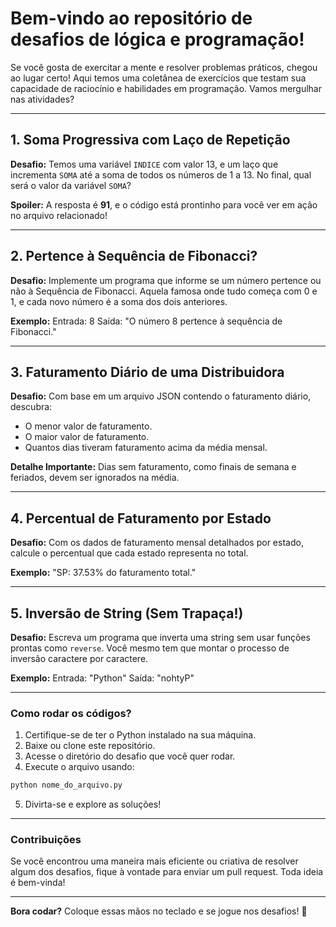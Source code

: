 # Bem-vindo ao repositório de desafios de lógica e programação!

Se você gosta de exercitar a mente e resolver problemas práticos, chegou ao lugar certo! Aqui temos uma coletânea de exercícios que testam sua capacidade de raciocínio e habilidades em programação. Vamos mergulhar nas atividades?

---

## 1. Soma Progressiva com Laço de Repetição

**Desafio:**
Temos uma variável `INDICE` com valor 13, e um laço que incrementa `SOMA` até a soma de todos os números de 1 a 13. No final, qual será o valor da variável `SOMA`?

**Spoiler:**
A resposta é **91**, e o código está prontinho para você ver em ação no arquivo relacionado!

---

## 2. Pertence à Sequência de Fibonacci?

**Desafio:**
Implemente um programa que informe se um número pertence ou não à Sequência de Fibonacci. Aquela famosa onde tudo começa com 0 e 1, e cada novo número é a soma dos dois anteriores.

**Exemplo:**
Entrada: 8
Saída: "O número 8 pertence à sequência de Fibonacci."

---

## 3. Faturamento Diário de uma Distribuidora

**Desafio:**
Com base em um arquivo JSON contendo o faturamento diário, descubra:

- O menor valor de faturamento.
- O maior valor de faturamento.
- Quantos dias tiveram faturamento acima da média mensal.

**Detalhe Importante:**
Dias sem faturamento, como finais de semana e feriados, devem ser ignorados na média.

---

## 4. Percentual de Faturamento por Estado

**Desafio:**
Com os dados de faturamento mensal detalhados por estado, calcule o percentual que cada estado representa no total.

**Exemplo:**
"SP: 37.53% do faturamento total."

---

## 5. Inversão de String (Sem Trapaça!)

**Desafio:**
Escreva um programa que inverta uma string sem usar funções prontas como `reverse`. Você mesmo tem que montar o processo de inversão caractere por caractere.

**Exemplo:**
Entrada: "Python"
Saída: "nohtyP"

---

### Como rodar os códigos?

1. Certifique-se de ter o Python instalado na sua máquina.
2. Baixe ou clone este repositório.
3. Acesse o diretório do desafio que você quer rodar.
4. Execute o arquivo usando:

```bash
python nome_do_arquivo.py
```

5. Divirta-se e explore as soluções!

---

### Contribuições

Se você encontrou uma maneira mais eficiente ou criativa de resolver algum dos desafios, fique à vontade para enviar um pull request. Toda ideia é bem-vinda!

---

**Bora codar?**
Coloque essas mãos no teclado e se jogue nos desafios! :rocket:
